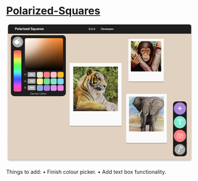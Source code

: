 # [Polarized-Squares](https://michaeltr7.github.io/Polarized-Squares/)

<p align="center">
<a href="https://michaeltr7.github.io/Polarized-Squares/"><img src="./Images/Polarized Squares Preview.png" width="700"></a>
</p>


Things to add:
• Finish colour picker.
• Add text box functionality.
